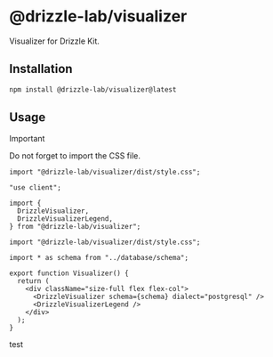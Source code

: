 # @drizzle-lab/visualizer

Visualizer for Drizzle Kit.

## Installation

```bash
npm install @drizzle-lab/visualizer@latest
```

## Usage

> [!IMPORTANT]
> Do not forget to import the CSS file.
>
> ```tsx
> import "@drizzle-lab/visualizer/dist/style.css";
> ```

```tsx
"use client";

import {
  DrizzleVisualizer,
  DrizzleVisualizerLegend,
} from "@drizzle-lab/visualizer";

import "@drizzle-lab/visualizer/dist/style.css";

import * as schema from "../database/schema";

export function Visualizer() {
  return (
    <div className="size-full flex flex-col">
      <DrizzleVisualizer schema={schema} dialect="postgresql" />
      <DrizzleVisualizerLegend />
    </div>
  );
}
```
test